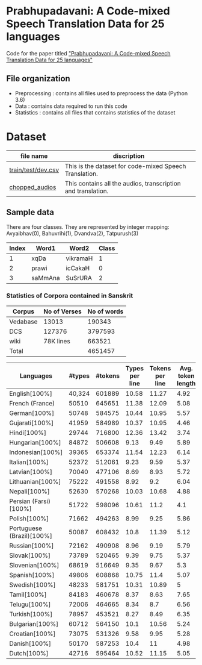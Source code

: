 <!--- # Project Title --->
# Prabhupadavani: A Code-mixed Speech Translation Data for 25 languages
Code for the paper titled ["Prabhupadavani: A Code-mixed Speech Translation Data for 25 languages"](https://www.aclweb.org/anthology/W19-7503/) <br>

## File organization
* Preprocessing  : contains all files used to preprocess the data (Python 3.6)
* Data  : contains data required to run this code
* Statistics  : contains all files that contains statistics of the dataset

# Dataset
file name | discription
----|----
[train/test/dev.csv](https://drive.google.com/drive/folders/1mnCjP4woF0CrQfhXajj90xp13TW-moR1?usp=sharing)  | This is the dataset for code-mixed Speech Translation.  |
[chopped_audios](https://drive.google.com/drive/folders/1F_TM0EwlZG36ZbbqgzWdWagxsYR70cuN?usp=sharing)  | This contains all the audios, transcription and translation.

## Sample data
There are four classes. They are represented by integer mapping: Avyaibhav(0), Bahuvrihi(1), Dvandva(2), Tatpurush(3)

Index | Word1 | Word2 | Class
---|--- |---|---
1 | xqDa | vikramaH | 1
2 | prawi | icCakaH | 0
3 | saMmAna | SuSrURA | 2

### Statistics of Corpora contained in Sanskrit
Corpus | No of Verses | No of words
---|---|---
Vedabase|13013  | 190343
DCS|  127376 | 3797593
wiki|78K lines| 663521
Total|  |4651457


| Languages                   | #types | #tokens | Types per line | Tokens per line | Avg. token length |
| --------------------------- | ------ | ------- | -------------- | --------------- | ----------------- |
| English\[100%\]             | 40,324 | 601889  | 10.58          | 11.27           | 4.92              |
| French (France)             | 50510  | 645651  | 11.38          | 12.09           | 5.08              |
| German\[100%\]              | 50748  | 584575  | 10.44          | 10.95           | 5.57              |
| Gujarati\[100%\]            | 41959  | 584989  | 10.37          | 10.95           | 4.46              |
| Hindi\[100%\]               | 29744  | 716800  | 12.36          | 13.42           | 3.74              |
| Hungarian\[100%\]           | 84872  | 506608  | 9.13           | 9.49            | 5.89              |
| Indonesian\[100%\]          | 39365  | 653374  | 11.54          | 12.23           | 6.14              |
| Italian\[100%\]             | 52372  | 512061  | 9.23           | 9.59            | 5.37              |
| Latvian\[100%\]             | 70040  | 477106  | 8.69           | 8.93            | 5.72              |
| Lithuanian\[100%\]          | 75222  | 491558  | 8.92           | 9.2             | 6.04              |
| Nepali\[100%\]              | 52630  | 570268  | 10.03          | 10.68           | 4.88              |
| Persian (Farsi)\[100%\]     | 51722  | 598096  | 10.61          | 11.2            | 4.1               |
| Polish\[100%\]              | 71662  | 494263  | 8.99           | 9.25            | 5.86              |
| Portuguese (Brazil)\[100%\] | 50087  | 608432  | 10.8           | 11.39           | 5.12              |
| Russian\[100%\]             | 72162  | 490908  | 8.96           | 9.19            | 5.79              |
| Slovak\[100%\]              | 73789  | 520465  | 9.39           | 9.75            | 5.37              |
| Slovenian\[100%\]           | 68619  | 516649  | 9.35           | 9.67            | 5.3               |
| Spanish\[100%\]             | 49806  | 608868  | 10.75          | 11.4            | 5.07              |
| Swedish\[100%\]             | 48233  | 581751  | 10.31          | 10.89           | 5                 |
| Tamil\[100%\]               | 84183  | 460678  | 8.37           | 8.63            | 7.65              |
| Telugu\[100%\]              | 72006  | 464665  | 8.34           | 8.7             | 6.56              |
| Turkish\[100%\]             | 78957  | 453521  | 8.27           | 8.49            | 6.35              |
| Bulgarian\[100%\]           | 60712  | 564150  | 10.1           | 10.56           | 5.24              |
| Croatian\[100%\]            | 73075  | 531326  | 9.58           | 9.95            | 5.28              |
| Danish\[100%\]              | 50170  | 587253  | 10.4           | 11              | 4.98              |
| Dutch\[100%\]               | 42716  | 595464  | 10.52          | 11.15           | 5.05              |

<!---
<img src="images/vedabaseDF.png"> 

## Categorization of embeddings:

* Word level                            : Word2Vec, glove
* Subword level                         : FastText, Charagram, BPE, LexVec
* Character level                       : charcnn 
* contextual embeddings (Language model): ELMo, BERT, ULMFiT, openAI, FlairEmbeddings

## Evaluation

Parameter details are given in Fasttext ipython notebook in code directory.

To decide max_n parameter, histogram plot of no of characters in word plotted.
So value chosen for experimentation is max_n=10. 

<p align="center">
<img width="400" height="400" src="images/ave_word_plot.png">
</p>

To decide window parameter, histogram plot of, no of words per line plotted.
So window_size chosen is 11. 

<p align="center">
<img width="400" height="400" src="images/word_per_line.png">
  </p>
  
Variation of accuracy as the epoch is changing.

Other parameters were fixed as follows:

Emedding size =100, hidden_layer_sizes=(100),alpha=0.05,learning_rate='adaptive',max_iter=1000,max_n = 10

<p align="center">
<img width="400" height="400" src="images/epoch.png">
    </p>
 
Variation of accuracy as the embedding size is changing.

Other parameters were fixed as follows:

hidden_layer_sizes=(100),alpha=0.05,learning_rate='adaptive',max_iter=1000,max_n = 10 epochs = 5

<p align="center">
<img width="400" height="400" src="images/embedding.png">
</p>
--->
